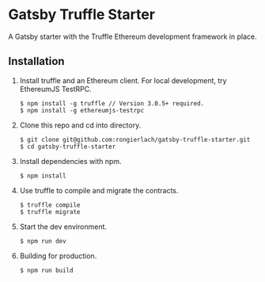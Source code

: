 # Gatsby Truffle Starter
A Gatsby starter with the Truffle Ethereum development framework in place.

## Installation

1. Install truffle and an Ethereum client. For local development, try EthereumJS TestRPC.
    ```
    $ npm install -g truffle // Version 3.0.5+ required.
    $ npm install -g ethereumjs-testrpc
    ```

2. Clone this repo and cd into directory.
    ```
    $ git clone git@github.com:rongierlach/gatsby-truffle-starter.git
    $ cd gatsby-truffle-starter
    ```

3. Install dependencies with npm.
    ```
    $ npm install
    ```

4. Use truffle to compile and migrate the contracts.
    ```
    $ truffle compile
    $ truffle migrate
    ```

5. Start the dev environment.
    ```
    $ npm run dev
    ```

6. Building for production.
    ```
    $ npm run build
    ```
